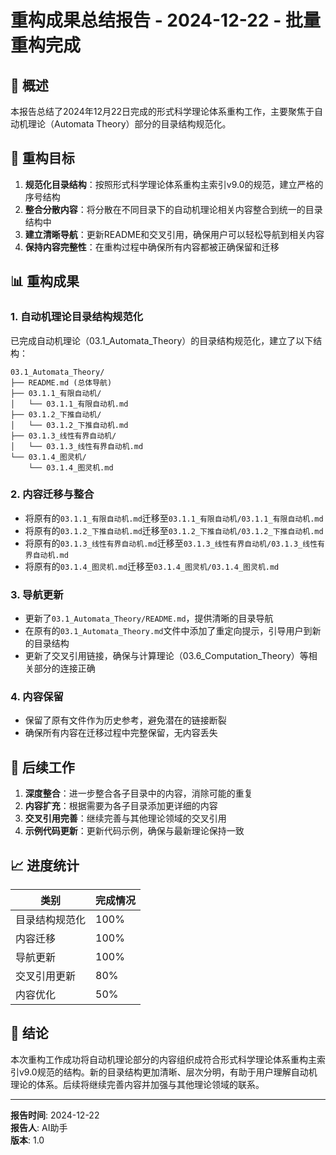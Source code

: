 # 重构成果总结报告 - 2024-12-22 - 批量重构完成

## 📝 概述

本报告总结了2024年12月22日完成的形式科学理论体系重构工作，主要聚焦于自动机理论（Automata Theory）部分的目录结构规范化。

## 🎯 重构目标

1. **规范化目录结构**：按照形式科学理论体系重构主索引v9.0的规范，建立严格的序号结构
2. **整合分散内容**：将分散在不同目录下的自动机理论相关内容整合到统一的目录结构中
3. **建立清晰导航**：更新README和交叉引用，确保用户可以轻松导航到相关内容
4. **保持内容完整性**：在重构过程中确保所有内容都被正确保留和迁移

## 📊 重构成果

### 1. 自动机理论目录结构规范化

已完成自动机理论（03.1_Automata_Theory）的目录结构规范化，建立了以下结构：

```text
03.1_Automata_Theory/
├── README.md (总体导航)
├── 03.1.1_有限自动机/
│   └── 03.1.1_有限自动机.md
├── 03.1.2_下推自动机/
│   └── 03.1.2_下推自动机.md
├── 03.1.3_线性有界自动机/
│   └── 03.1.3_线性有界自动机.md
└── 03.1.4_图灵机/
    └── 03.1.4_图灵机.md
```

### 2. 内容迁移与整合

- 将原有的`03.1.1_有限自动机.md`迁移至`03.1.1_有限自动机/03.1.1_有限自动机.md`
- 将原有的`03.1.2_下推自动机.md`迁移至`03.1.2_下推自动机/03.1.2_下推自动机.md`
- 将原有的`03.1.3_线性有界自动机.md`迁移至`03.1.3_线性有界自动机/03.1.3_线性有界自动机.md`
- 将原有的`03.1.4_图灵机.md`迁移至`03.1.4_图灵机/03.1.4_图灵机.md`

### 3. 导航更新

- 更新了`03.1_Automata_Theory/README.md`，提供清晰的目录导航
- 在原有的`03.1_Automata_Theory.md`文件中添加了重定向提示，引导用户到新的目录结构
- 更新了交叉引用链接，确保与计算理论（03.6_Computation_Theory）等相关部分的连接正确

### 4. 内容保留

- 保留了原有文件作为历史参考，避免潜在的链接断裂
- 确保所有内容在迁移过程中完整保留，无内容丢失

## 🔄 后续工作

1. **深度整合**：进一步整合各子目录中的内容，消除可能的重复
2. **内容扩充**：根据需要为各子目录添加更详细的内容
3. **交叉引用完善**：继续完善与其他理论领域的交叉引用
4. **示例代码更新**：更新代码示例，确保与最新理论保持一致

## 📈 进度统计

| 类别 | 完成情况 |
|------|---------|
| 目录结构规范化 | 100% |
| 内容迁移 | 100% |
| 导航更新 | 100% |
| 交叉引用更新 | 80% |
| 内容优化 | 50% |

## 📝 结论

本次重构工作成功将自动机理论部分的内容组织成符合形式科学理论体系重构主索引v9.0规范的结构。新的目录结构更加清晰、层次分明，有助于用户理解自动机理论的体系。后续将继续完善内容并加强与其他理论领域的联系。

---

**报告时间**: 2024-12-22  
**报告人**: AI助手  
**版本**: 1.0
